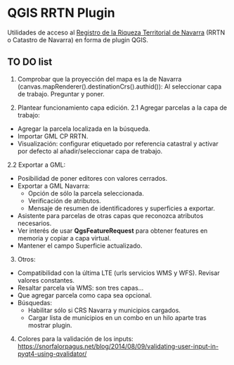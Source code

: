 # QGIS RRTN Plugin
Utilidades de acceso al [Registro de la Riqueza Territorial de Navarra](https://catastro.navarra.es) (RRTN o Catastro de Navarra) en forma de plugin QGIS.

## TO DO list
1. Comprobar que la proyección del mapa es la de Navarra (canvas.mapRenderer().destinationCrs().authid()):
Al seleccionar capa de trabajo. Preguntar y poner.

2. Plantear funcionamiento capa edición.
2.1 Agregar parcelas a la capa de trabajo:
- Agregar la parcela localizada en la búsqueda.
- Importar GML CP RRTN.
- Visualización: configurar etiquetado por referencia catastral y activar por defecto al añadir/seleccionar capa de trabajo.

2.2 Exportar a GML:
- Posibilidad de poner editores con valores cerrados.
- Exportar a GML Navarra: 
    - Opción de sólo la parcela seleccionada.
    - Verificación de atributos.
    - Mensaje de resumen de identificadores y superficies a exportar.
- Asistente para parcelas de otras capas que reconozca atributos necesarios.
- Ver interés de usar **QgsFeatureRequest** para obtener features en memoria y copiar a capa virtual.
- Mantener el campo Superficie actualizado.

3. Otros:
- Compatibilidad con la última LTE (urls servicios WMS y WFS). Revisar valores constantes.
- Resaltar parcela vía WMS: son tres capas...
- Que agregar parcela como capa sea opcional.
- Búsquedas:
    - Habilitar sólo si CRS Navarra y municipios cargados.
    - Cargar lista de municipios en un combo en un hilo aparte tras mostrar plugin.

4. Colores para la validación de los inputs:
https://snorfalorpagus.net/blog/2014/08/09/validating-user-input-in-pyqt4-using-qvalidator/